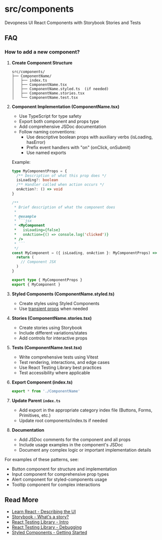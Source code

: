 # src/components

Devopness UI React Components with Storybook Stories and Tests

## FAQ

### How to add a new component?

1. **Create Component Structure**
   ```
   src/components/
   ├── ComponentName/
   │   ├── index.ts
   │   ├── ComponentName.tsx
   │   ├── ComponentName.styled.ts  (if needed)
   │   ├── ComponentName.stories.tsx
   │   └── ComponentName.test.tsx
   ```

2. **Component Implementation (ComponentName.tsx)**
   - Use TypeScript for type safety
   - Export both component and props type
   - Add comprehensive JSDoc documentation
   - Follow naming conventions:
     - Use descriptive boolean props with auxiliary verbs (isLoading, hasError)
     - Prefix event handlers with "on" (onClick, onSubmit)
     - Use named exports

   Example:
   ```typescript
   type MyComponentProps = {
     /** Description of what this prop does */
     isLoading?: boolean
     /** Handler called when action occurs */
     onAction?: () => void
   }

   /**
    * Brief description of what the component does
    *
    * @example
    * ```jsx
    * <MyComponent 
    *   isLoading={false}
    *   onAction={() => console.log('clicked')}
    * />
    * ```
    */
   const MyComponent = ({ isLoading, onAction }: MyComponentProps) => {
     return (
       // Component JSX
     )
   }

   export type { MyComponentProps }
   export { MyComponent }
   ```

3. **Styled Components (ComponentName.styled.ts)**
   - Create styles using Styled Components
   - Use [transient props](https://styled-components.com/docs/api#transient-props) when needed

4. **Stories (ComponentName.stories.tsx)**
   - Create stories using Storybook
   - Include different variations/states
   - Add controls for interactive props

5. **Tests (ComponentName.test.tsx)**
   - Write comprehensive tests using Vitest
   - Test rendering, interactions, and edge cases
   - Use React Testing Library best practices
   - Test accessibility where applicable

6. **Export Component (index.ts)**
   ```typescript
   export * from './ComponentName'
   ```

7. **Update Parent `index.ts`**
   - Add export in the appropriate category index file (Buttons, Forms, Primitives, etc.)
   - Update root components/index.ts if needed

8. **Documentation**
   - Add JSDoc comments for the component and all props
   - Include usage examples in the component's JSDoc
   - Document any complex logic or important implementation details

For examples of these patterns, see:
- Button component for structure and implementation
- Input component for comprehensive prop types
- Alert component for styled-components usage
- Tooltip component for complex interactions

## Read More

- [Learn React - Describing the UI](https://react.dev/learn/describing-the-ui)
- [Storybook - What's a story?](https://storybook.js.org/docs/get-started/whats-a-story)
- [React Testing Library - Intro](https://testing-library.com/docs/react-testing-library/intro)
- [React Testing Library - Debugging](https://testing-library.com/docs/dom-testing-library/api-debugging/)
- [Styled Components - Getting Started](https://styled-components.com/docs/basics#getting-started)

